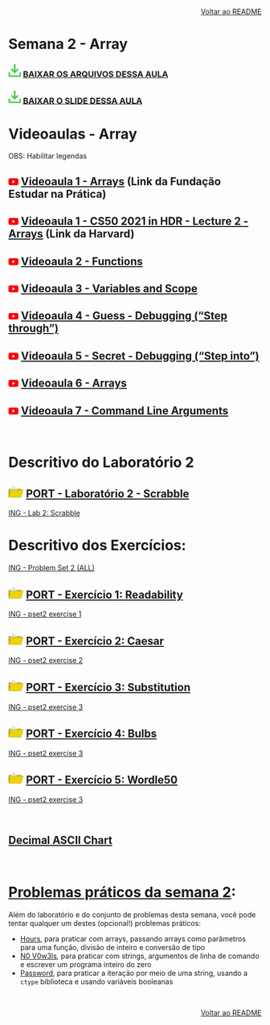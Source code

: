 <p align="right">
   <a href="https://github.com/GersonESantos/CS50">Voltar ao README</a>
</p>

# Semana 2 - Array  

### <img src="assets/baixar.svg" width=25 /> [BAIXAR OS ARQUIVOS DESSA AULA](./assets/ArquivosZips/semana2/src2.zip)  
### <img src="assets/baixar.svg" width=25 /> [BAIXAR O SLIDE DESSA AULA](./assets/slides/2-Array.pdf)  


# Videoaulas - Array  

<p>OBS: Habilitar legendas</p>

## <img src="assets/youtube.svg" width=20 /> [Videoaula 1 - Arrays](https://www.youtube.com/watch?v=yvAVgpKW6tY) (Link da Fundação Estudar na Prática)  

## <img src="assets/youtube.svg" width=20 /> [Videoaula 1 - CS50 2021 in HDR - Lecture 2 - Arrays](https://www.youtube.com/watch?v=v_luodP_mfE) (Link da Harvard)  

## <img src="assets/youtube.svg" width=20 /> [Videoaula 2 - Functions](https://www.youtube.com/watch?v=n1glFqt3g38&t=5s)  

## <img src="assets/youtube.svg" width=20 /> [Videoaula 3 - Variables and Scope](https://www.youtube.com/watch?v=GiFbdVGjF9I)  

## <img src="assets/youtube.svg" width=20 /> [Videoaula 4 - Guess - Debugging (“Step through”)](https://www.youtube.com/watch?v=---HbbANxDQ)  

## <img src="assets/youtube.svg" width=20 /> [Videoaula 5 - Secret - Debugging (“Step into”)](https://www.youtube.com/watch?v=tk3cl8hyfqM)  

## <img src="assets/youtube.svg" width=20 /> [Videoaula 6 - Arrays](https://www.youtube.com/watch?v=K1yC1xshF40)  

## <img src="assets/youtube.svg" width=20 /> [Videoaula 7 - Command Line Arguments](https://www.youtube.com/watch?v=AI6Ccfno6Pk)  

&nbsp;

# Descritivo do Laboratório 2

## <img src="assets/folderOpen2.svg" width=30 /> [PORT - Laboratório 2 - Scrabble](https://github.com/GersonESantos/CS50semana2/scrabble)  
[ING - Lab 2: Scrabble](https://cs50.harvard.edu/x/2023/labs/2/) 


# Descritivo dos Exercícios: 
[ING - Problem Set 2 (ALL)](https://cs50.harvard.edu/x/2023/psets/2/)  

## <img src="assets/folderOpen2.svg" width=30 /> [PORT - Exercício 1: Readability](https://github.com/GersonESantos/CS50semana2/readability)  
[ING - pset2 exercise 1](https://cs50.harvard.edu/x/2023/psets/2/readability/)  

## <img src="assets/folderOpen2.svg" width=30 /> [PORT - Exercício 2: Caesar](https://github.com/GersonESantos/CS50semana2/caesar)  
[ING - pset2 exercise 2](https://cs50.harvard.edu/x/2023/psets/2/caesar/)  

## <img src="assets/folderOpen2.svg" width=30 /> [PORT - Exercício 3: Substitution](https://github.com/GersonESantos/CS50semana2/substitution)  
[ING - pset2 exercise 3](https://cs50.harvard.edu/x/2023/psets/2/substitution/)  

## <img src="assets/folderOpen2.svg" width=30 /> [PORT - Exercício 4: Bulbs](https://github.com/GersonESantos/CS50semana2/bulbs)  
[ING - pset2 exercise 3](https://cs50.harvard.edu/x/2023/psets/2/bulbs/)  

## <img src="assets/folderOpen2.svg" width=30 /> [PORT - Exercício 5: Wordle50](https://github.com/GersonESantos/CS50semana2/wordle50)  
[ING - pset2 exercise 3](https://cs50.harvard.edu/x/2023/psets/2/wordle50/)  


<br>

## [Decimal ASCII Chart](https://asciichart.com/)

&nbsp;

# [Problemas práticos da semana 2](https://cs50.harvard.edu/x/2023/problems/2/):  

Além do laboratório e do conjunto de problemas desta semana, você pode tentar qualquer um destes (opcional!) problemas práticos:

* [Hours](https://github.com/GersonESantos/CS50semana2/hours), para praticar com arrays, passando arrays como parâmetros para uma função, divisão de inteiro e conversão de tipo  
* [N0 V0w3ls](https://github.com/GersonESantos/CS50semana2/no-vowels), para praticar com strings, argumentos de linha de comando e escrever um programa inteiro do zero  
* [Password](https://github.com/GersonESantos/CS50semana2/password), para praticar a iteração por meio de uma string, usando a `ctype` biblioteca e usando variáveis ​​booleanas  

&nbsp;

<p align="right">
   <a href="https://github.com/GersonESantos/CS50">Voltar ao README</a>
</p>
